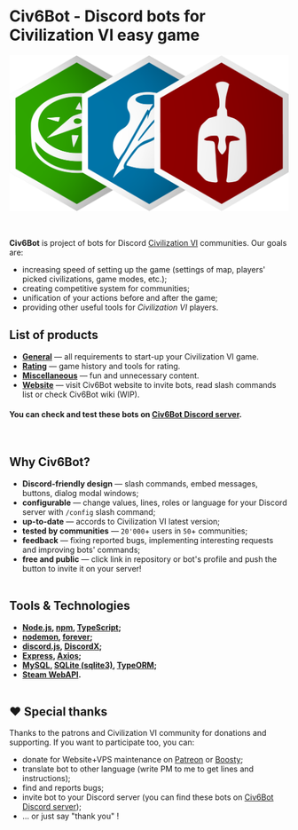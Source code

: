 # Civ6Bot - Discord bots for Civilization VI easy game
<p align="center">
    <img src="images/merged.png">
</p>
<br>

**Civ6Bot** is project of bots for Discord [Civilization VI](https://civilization.com/) communities. Our goals are:
- increasing speed of setting up the game (settings of map, players' picked civilizations, game modes, etc.);
- creating competitive system for communities;
- unification of your actions before and after the game;
- providing other useful tools for *Civilization VI* players.

## <a name="list"></a>List of products
- [**General**](https://github.com/civ6bot/general) — all requirements to start-up your Civilization VI game.
- [**Rating**](https://github.com/civ6bot/rating) — game history and tools for rating.
- [**Miscellaneous**](https://github.com/civ6bot/miscellaneous) — fun and unnecessary content.
- [**Website**](https://github.com/civ6bot/website) — visit Civ6Bot website to invite bots, read slash commands list or check Civ6Bot wiki (WIP).
#### You can check and test these bots on [Civ6Bot Discord server](https://discord.gg/CzCQPjxXTy).
<br>

## <a name="list"></a>Why Civ6Bot?
- **Discord-friendly design** — slash commands, embed messages, buttons, dialog modal windows;
- **configurable** — change values, lines, roles or language for your Discord server with `/config` slash command;
- **up-to-date** — accords to Civilization VI latest version;
- **tested by communities** — `20'000`+ users in `50`+ communities;
- **feedback** — fixing reported bugs, implementing interesting requests and improving bots' commands;
- **free and public** — click link in repository or bot's profile and push the button to invite it on your server!
<br><br>

## <a name="tools"></a>Tools & Technologies
* **[Node.js](https://nodejs.org/en/), [npm](https://www.npmjs.com/), [TypeScript](https://www.typescriptlang.org/);**
* **[nodemon](https://www.npmjs.com/package/nodemon), [forever](https://www.npmjs.com/package/forever);**
* **[discord.js](https://discord.js.org/#/), [DiscordX](https://www.npmjs.com/package/discordx);**
* **[Express](https://expressjs.com/), [Axios](https://www.npmjs.com/package/axios);**
* **[MySQL](https://www.npmjs.com/package/mysql), [SQLite (sqlite3)](https://www.npmjs.com/package/sqlite3), [TypeORM](https://typeorm.io/);**
* **[Steam WebAPI](https://steamcommunity.com/dev).**
<br><br>

## <a name="thanks"></a>❤️ Special thanks
Thanks to the patrons and Civilization VI community for donations and supporting. If you want to participate too, you can:
- donate for Website+VPS maintenance on [Patreon](https://www.patreon.com/civ6bot) or [Boosty](https://boosty.to/civ6bot);
- translate bot to other language (write PM to me to get lines and instructions);
- find and reports bugs;
- invite bot to your Discord server (you can find these bots on [Civ6Bot Discord server](https://discord.gg/CzCQPjxXTy));
- ... or just say "thank you" !

